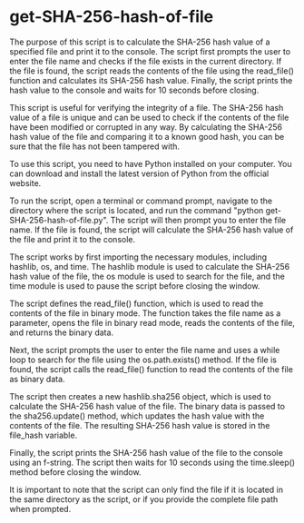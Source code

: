 # get-SHA-256-hash-of-file
The purpose of this script is to calculate the SHA-256 hash value of a specified file and print it to the console. The script first prompts the user to enter the file name and checks if the file exists in the current directory. If the file is found, the script reads the contents of the file using the read_file() function and calculates its SHA-256 hash value. Finally, the script prints the hash value to the console and waits for 10 seconds before closing.

This script is useful for verifying the integrity of a file. The SHA-256 hash value of a file is unique and can be used to check if the contents of the file have been modified or corrupted in any way. By calculating the SHA-256 hash value of the file and comparing it to a known good hash, you can be sure that the file has not been tampered with.

To use this script, you need to have Python installed on your computer. You can download and install the latest version of Python from the official website.

To run the script, open a terminal or command prompt, navigate to the directory where the script is located, and run the command "python get-SHA-256-hash-of-file.py". The script will then prompt you to enter the file name. If the file is found, the script will calculate the SHA-256 hash value of the file and print it to the console.

The script works by first importing the necessary modules, including hashlib, os, and time. The hashlib module is used to calculate the SHA-256 hash value of the file, the os module is used to search for the file, and the time module is used to pause the script before closing the window.

The script defines the read_file() function, which is used to read the contents of the file in binary mode. The function takes the file name as a parameter, opens the file in binary read mode, reads the contents of the file, and returns the binary data.

Next, the script prompts the user to enter the file name and uses a while loop to search for the file using the os.path.exists() method. If the file is found, the script calls the read_file() function to read the contents of the file as binary data.

The script then creates a new hashlib.sha256 object, which is used to calculate the SHA-256 hash value of the file. The binary data is passed to the sha256.update() method, which updates the hash value with the contents of the file. The resulting SHA-256 hash value is stored in the file_hash variable.

Finally, the script prints the SHA-256 hash value of the file to the console using an f-string. The script then waits for 10 seconds using the time.sleep() method before closing the window.

It is important to note that the script can only find the file if it is located in the same directory as the script, or if you provide the complete file path when prompted.
